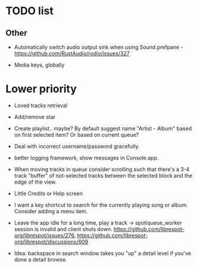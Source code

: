 # TODO list

## Other

* Automatically switch audio output sink when using Sound.prefpane - https://github.com/RustAudio/rodio/issues/327

* Media keys, globally

# Lower priority

* Loved tracks retrieval
* Add/remove star

* Create playlist.. maybe? By default suggest name "Artist - Album"
  based on first selected item?  Or based on current queue?

* Deal with incorrect username/password gracefully.

* better logging framework, show messages in Console.app.

* When moving tracks in queue consider scrolling such that there's a
  3-4 track "buffer" of not-selected tracks between the selected block
  and the edge of the view.

* Little Credits or Help screen

* I want a key shortcut to search for the currently playing song or
  album. Consider adding a menu item.

* Leave the app idle for a long time, play a track ->
  spotiqueue_worker session is invalid and client shuts down.
  https://github.com/librespot-org/librespot/issues/276,
  https://github.com/librespot-org/librespot/discussions/609

* Idea: backspace in search window takes you "up" a detail level if
  you've done a detail browse.
